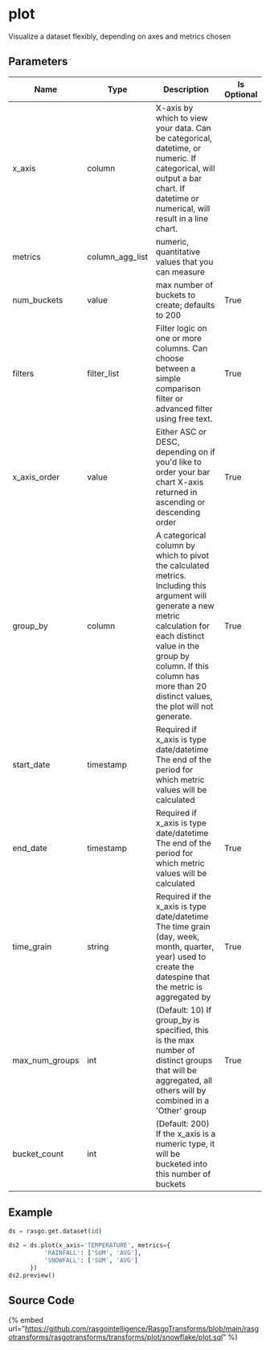 

# plot

Visualize a dataset flexibly, depending on axes and metrics chosen

## Parameters

|      Name      |      Type       |                                                                                                                        Description                                                                                                                         | Is Optional |
| -------------- | --------------- | ---------------------------------------------------------------------------------------------------------------------------------------------------------------------------------------------------------------------------------------------------------- | ----------- |
| x_axis         | column          | X-axis by which to view your data. Can be categorical, datetime, or numeric. If categorical, will output a bar chart. If datetime or numerical, will result in a line chart.                                                                               |             |
| metrics        | column_agg_list | numeric, quantitative values that you can measure                                                                                                                                                                                                          |             |
| num_buckets    | value           | max number of buckets to create; defaults to 200                                                                                                                                                                                                           | True        |
| filters        | filter_list     | Filter logic on one or more columns. Can choose between a simple comparison filter or advanced filter using free text.                                                                                                                                     | True        |
| x_axis_order   | value           | Either ASC or DESC, depending on if you'd like to order your bar chart X-axis returned in ascending or descending order                                                                                                                                    | True        |
| group_by       | column          | A categorical column by which to pivot the calculated metrics. Including this argument will generate a new metric calculation for each distinct value in the group by column. If this column has more than 20 distinct values, the plot will not generate. | True        |
| start_date     | timestamp       | Required if x_axis is type date/datetime  The end of the period for which metric values will be calculated                                                                                                                                                 |             |
| end_date       | timestamp       | Required if x_axis is type date/datetime  The end of the period for which metric values will be calculated                                                                                                                                                 | True        |
| time_grain     | string          | Required if the x_axis is type date/datetime The time grain (day, week, month, quarter, year) used to create the datespine that the metric is aggregated by                                                                                                | True        |
| max_num_groups | int             | (Default: 10) If group_by is specified, this is the max number of distinct groups that will be aggregated, all others will by combined in a 'Other' group                                                                                                  | True        |
| bucket_count   | int             | (Default: 200) If the x_axis is a numeric type, it will be bucketed into this number of buckets                                                                                                                                                            |             |


## Example

```python
ds = rasgo.get.dataset(id)

ds2 = ds.plot(x_axis='TEMPERATURE', metrics={
          'RAINFALL': ['SUM', 'AVG'],
          'SNOWFALL': ['SUM', 'AVG']
      })
ds2.preview()
```

## Source Code

{% embed url="https://github.com/rasgointelligence/RasgoTransforms/blob/main/rasgotransforms/rasgotransforms/transforms/plot/snowflake/plot.sql" %}

